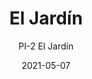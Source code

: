 ---
image_primary: "img/PI+El+Jardin+Art.jpg"
image_secondary: "img/PI+El+Jardin+Interior.jpg"
subtitle: "PI-2 El Jardín"
tags: 
  - "Wall Coverings"
title: "El Jardín"
href: "https://www.areaenvironments.com/order/ed-6-east-hennepin-axafw-w3l9w-ewf9t"
designer: "Paz Irarrázaval"
category: "Wall Coverings"
manufacturer: "Area Environments"
slug: "/manufacturers/area-environments/wall-coverings/paz-irarrazaval-el-jardin"
date: "2021-05-07"
---